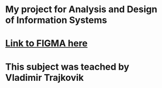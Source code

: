# My project for Analysis and Design of Information Systems

# [Link to FIGMA here](https://www.figma.com/file/haC4GVcNCq6IORuMPOcZEe/Untitled?node-id=0%3A1&t=i9XGrwCcG4h0SxBt-0)

# This subject was teached by Vladimir Trajkovik


